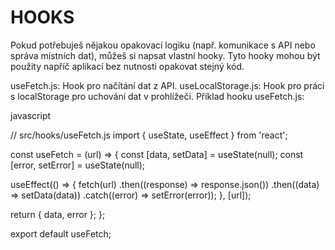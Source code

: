 # HOOKS

Pokud potřebuješ nějakou opakovací logiku (např. komunikace s API nebo správa místních dat), můžeš si napsat vlastní hooky. Tyto hooky mohou být použity napříč aplikací bez nutnosti opakovat stejný kód.

useFetch.js: Hook pro načítání dat z API.
useLocalStorage.js: Hook pro práci s localStorage pro uchování dat v prohlížeči.
Příklad hooku useFetch.js:

javascript

// src/hooks/useFetch.js
import { useState, useEffect } from 'react';

const useFetch = (url) => {
  const [data, setData] = useState(null);
  const [error, setError] = useState(null);

  useEffect(() => {
    fetch(url)
      .then((response) => response.json())
      .then((data) => setData(data))
      .catch((error) => setError(error));
  }, [url]);

  return { data, error };
};

export default useFetch;